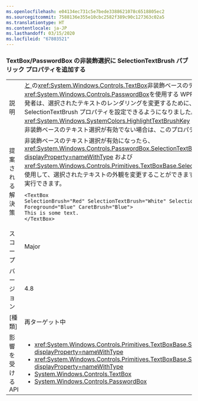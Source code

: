 ```yaml
---
ms.openlocfilehash: e04134ec731c5e7bede3388621078c6518805ec2
ms.sourcegitcommit: 7588136e355e10cbc2582f389c90c127363c02a5
ms.translationtype: HT
ms.contentlocale: ja-JP
ms.lasthandoff: 03/15/2020
ms.locfileid: "67803521"
---
```

### <a name="add-selectiontextbrush-public-property-to-textboxpasswordbox-non-adorner-selection"></a>TextBox/PasswordBox の非装飾選択に SelectionTextBrush パブリック プロパティを追加する

|   |   |
|---|---|
|説明|[ と ](https://github.com/Microsoft/dotnet/blob/master/Documentation/compatibility/wpf-TextBox-PasswordBox-text-selection-does-not-follow-system-colors.md) の<xref:System.Windows.Controls.TextBox>非装飾ベースのテキスト選択<xref:System.Windows.Controls.PasswordBox>を使用する WPF アプリケーションでは、開発者は、選択されたテキストのレンダリングを変更するために、新しく追加された SelectionTextBrush プロパティを設定できるようになりました。  既定では、<xref:System.Windows.SystemColors.HighlightTextBrushKey> でこの色が変更されます。  非装飾ベースのテキスト選択が有効でない場合は、このプロパティで何も行われません。|
|提案される解決策|非装飾ベースのテキスト選択が有効になったら、<xref:System.Windows.Controls.PasswordBox.SelectionTextBrush?displayProperty=nameWithType> および <xref:System.Windows.Controls.Primitives.TextBoxBase.SelectionTextBrush> プロパティを使用して、選択されたテキストの外観を変更することができます。 これは XAML を使用して実行できます。<pre><code class="lang-xaml">&lt;TextBox SelectionBrush=&quot;Red&quot; SelectionTextBrush=&quot;White&quot;  SelectionOpacity=&quot;0.5&quot;&#13;&#10;Foreground=&quot;Blue&quot; CaretBrush=&quot;Blue&quot;&gt;&#13;&#10;This is some text.&#13;&#10;&lt;/TextBox&gt;&#13;&#10;</code></pre>|
|スコープ|Major|
|バージョン|4.8|
|[種類]|再ターゲット中|
|影響を受ける API|<ul><li><xref:System.Windows.Controls.Primitives.TextBoxBase.SelectionTextBrushProperty?displayProperty=nameWithType></li><li><xref:System.Windows.Controls.Primitives.TextBoxBase.SelectionTextBrush?displayProperty=nameWithType></li><li>[System.Windows.Controls.TextBox](xref:System.Windows.Controls.TextBox)</li><li>[System.Windows.Controls.PasswordBox](xref:System.Windows.Controls.PasswordBox)</li></ul>|
